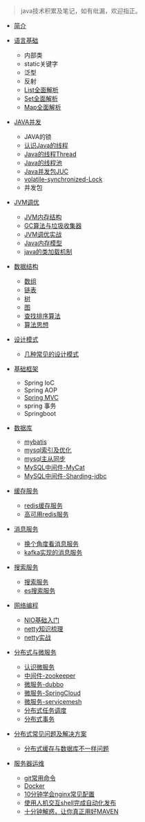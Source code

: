 
> java技术积累及笔记，如有纰漏，欢迎指正。


* [简介](readme.md)

* [语言基础](java/lang_base/index.md)
  * 内部类
  * static关键字
  * 泛型
  * 反射
  * [List全面解析](java/lang_base/collection/list.md)
  * [Set全面解析](java/lang_base/collection/set.md)
  * [Map全面解析](java/lang_base/collection/map.md)

* [JAVA并发](java/concurrency/index.md)
  * JAVA的锁
  * [认识Java的线程](java/concurrency/thread-1.md)
  * [Java的线程Thread](java/concurrency/thread-2.md)
  * [Java的线程池](java/concurrency/thread-3.md)
  * [Java并发包JUC](java/concurrency/thread-4.md)
  * [volatile-synchronized-Lock](java/concurrency/concurrent-compare.md)
  * 并发包
  
* [JVM调优](java/jvm/index.md)
  * [JVM内存结构](java/jvm/jvm-structure.md)
  * [GC算法与垃圾收集器](java/jvm/gc.md)
  * [JVM调优实战](java/jvm/jvm-in-action.md)
  * [Java内存模型](java/jvm/jmm.md)
  * [java的类加载机制](java/jvm/classloader.md)
  
* [数据结构](/java/data-structure/index.md)
  * [数组](java/data-structure/array.md)
  * [链表](java/data-structure/linklist.md)
  * [树](java/data-structure/tree.md)
  * [图](java/data-structure/graph.md)
  * [查找排序算法](java/data-structure/algorithm_sort_search.md)
  * [算法思想](java/data-structure/algorithm_thinking.md)

* [设计模式](java/design-pattern/index.md)
  * [几种常见的设计模式](java/design-pattern/design-pattern.md)

* [基础框架](java/spring/index.md)
  * Spring IoC
  * Spring AOP
  * [Spring MVC](java/spring/spring.md)
  * spring 事务
  * Springboot

* [数据库](java/database/index.md)
  * [mybatis](java/database/mybatis.md)
  * [mysql索引及优化](java/database/mysql.md)
  * [mysql主从同步](java/database/mysql-replication.md)
  * [MySQL中间件-MyCat](java/database/mycat.md)
  * [MySQL中间件-Sharding-jdbc](java/database/sharding-jdbc.md)

* [缓存服务](java/cache/index.md)
  * [redis缓存服务](java/cache/redis.md)
  * [高可用redis服务](java/cache/redis-high-available.md)

* [消息服务](java/message/index.md)
  * [换个角度看消息服务](java/message/message.md)
  * [kafka实现的消息服务](java/message/kafka.md)

* [搜索服务](java/search/index.md)
  * [搜索服务](java/search/search.md)
  * [es搜索服务](java/search/elasticsearch.md)

* [网络编程](java/network/index.md)
  * [NIO基础入门](java/network/nio.md)
  * [netty知识梳理](java/network/netty.md)
  * [netty实战](java/network/netty-in-action.md)

* [分布式与微服务](java/microservice/index.md)
  * [认识微服务](java/microservice/microservice.md)
  * [中间件-zookeeper](java/microservice/zookeeper.md)
  * [微服务-dubbo](java/microservice/dubbo.md)
  * [微服务-SpringCloud](java/microservice/springcloud.md)
  * [微服务-servicemesh](java/microservice/servicemesh.md)
  * [分布式任务调度](java/microservice/job.md)
  * [分布式事务](java/microservice/distribution-transaction.md)

* [分布式常见问题及解决方案](java/solutions/index.md)
  * [分布式缓存与数据库不一样问题](java/solutions/cache-consistency.md)

* [服务器运维](java/maintain/index.md)
  * [git常用命令](java/maintain/git.md)
  * [Docker](java/maintain/docker.md)
  * [10分钟学会nginx常见配置](java/maintain/nginx.md)
  * [使用人机交互shell完成自动化发布](java/maintain/shell.md)
  * [十分钟解惑，让你真正用好MAVEN](java/maintain/maven.md)

  











